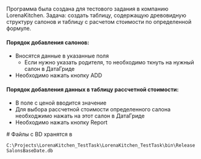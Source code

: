 Программа была создана для тестового задания в компанию LorenaKitchen. Задача: создать таблицу, содержащую древовидную структуру салонов и таблицу с расчетом стоимости по определенной формуле. 

#### Порядок добавления салонов:
* Вносятся данные в указанные поля
    * Если нужно указать родителя, то необходимо ткнуть на нужный салон в ДатаГриде
* Необходимо нажать кнопку ADD

#### Порядок добавления данных в таблицу рассчетной стоимости:
* В поле с ценой вводится значение
* Для выбора рассчетной стоимости определенного салона необходжимо нажать на этот салон в ДатаГриде
* Необходимо нажать кнопку Report

\# Файлы с BD хранятся в 
```
C:\Projects\LorenaKitchen_TestTask\LorenaKitchen_TestTask\bin\Release
SalonsBaseDate.db
```


